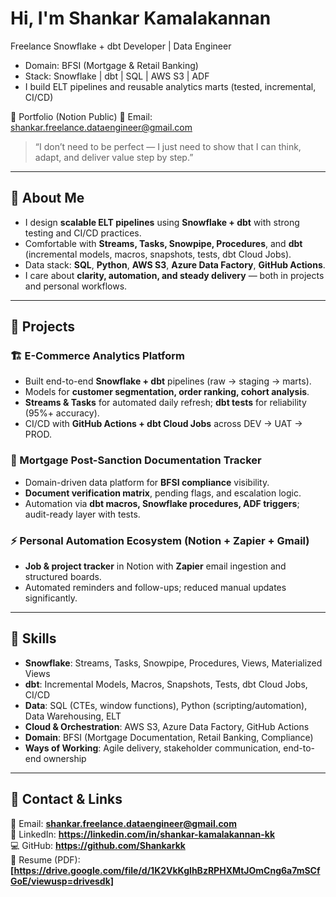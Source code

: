 # Hi, I'm Shankar Kamalakannan
Freelance Snowflake + dbt Developer | Data Engineer

- Domain: BFSI (Mortgage & Retail Banking)
- Stack: Snowflake | dbt | SQL | AWS S3 | ADF
- I build ELT pipelines and reusable analytics marts (tested, incremental, CI/CD)

📂 Portfolio (Notion Public)
📧 Email: shankar.freelance.dataengineer@gmail.com

> “I don’t need to be perfect — I just need to show that I can think, adapt, and deliver value step by step.”  

---

## 🔹 About Me  
- I design **scalable ELT pipelines** using **Snowflake + dbt** with strong testing and CI/CD practices.  
- Comfortable with **Streams, Tasks, Snowpipe, Procedures**, and **dbt** (incremental models, macros, snapshots, tests, dbt Cloud Jobs).  
- Data stack: **SQL**, **Python**, **AWS S3**, **Azure Data Factory**, **GitHub Actions**.  
- I care about **clarity, automation, and steady delivery** — both in projects and personal workflows.  

---

## 🔹 Projects  

### 🏗 E-Commerce Analytics Platform  
- Built end-to-end **Snowflake + dbt** pipelines (raw → staging → marts).  
- Models for **customer segmentation, order ranking, cohort analysis**.  
- **Streams & Tasks** for automated daily refresh; **dbt tests** for reliability (95%+ accuracy).  
- CI/CD with **GitHub Actions + dbt Cloud Jobs** across DEV → UAT → PROD.  

### 🏦 Mortgage Post-Sanction Documentation Tracker  
- Domain-driven data platform for **BFSI compliance** visibility.  
- **Document verification matrix**, pending flags, and escalation logic.  
- Automation via **dbt macros, Snowflake procedures, ADF triggers**; audit-ready layer with tests.  

### ⚡ Personal Automation Ecosystem (Notion + Zapier + Gmail)  
- **Job & project tracker** in Notion with **Zapier** email ingestion and structured boards.  
- Automated reminders and follow-ups; reduced manual updates significantly.  

---

## 🔹 Skills  
- **Snowflake**: Streams, Tasks, Snowpipe, Procedures, Views, Materialized Views  
- **dbt**: Incremental Models, Macros, Snapshots, Tests, dbt Cloud Jobs, CI/CD  
- **Data**: SQL (CTEs, window functions), Python (scripting/automation), Data Warehousing, ELT  
- **Cloud & Orchestration**: AWS S3, Azure Data Factory, GitHub Actions  
- **Domain**: BFSI (Mortgage Documentation, Retail Banking, Compliance)  
- **Ways of Working**: Agile delivery, stakeholder communication, end-to-end ownership  

---

## 🔹 Contact & Links  
📧 Email: **shankar.freelance.dataengineer@gmail.com**  
🔗 LinkedIn: **https://linkedin.com/in/shankar-kamalakannan-kk**  
💻 GitHub: **https://github.com/Shankarkk**  
📄 Resume (PDF): **[https://drive.google.com/file/d/1K2VkKgIhBzRPHXMtJOmCng6a7mSCfGoE/viewusp=drivesdk]**
